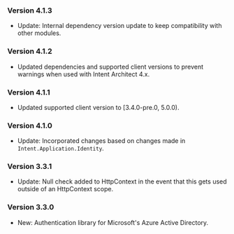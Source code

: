 ### Version 4.1.3

- Update: Internal dependency version update to keep compatibility with other modules.

### Version 4.1.2

- Updated dependencies and supported client versions to prevent warnings when used with Intent Architect 4.x.

### Version 4.1.1

- Updated supported client version to [3.4.0-pre.0, 5.0.0).

### Version 4.1.0

- Update: Incorporated changes based on changes made in `Intent.Application.Identity`.

### Version 3.3.1

- Update: Null check added to HttpContext in the event that this gets used outside of an HttpContext scope.

### Version 3.3.0

- New: Authentication library for Microsoft's Azure Active Directory.
